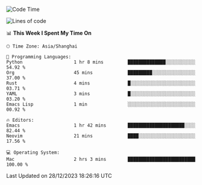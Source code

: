 <!--START_SECTION:waka-->
![Code Time](http://img.shields.io/badge/Code%20Time-1%2C767%20hrs%2051%20mins-blue)

![Lines of code](https://img.shields.io/badge/From%20Hello%20World%20I%27ve%20Written-286.6%20thousand%20lines%20of%20code-blue)

📊 **This Week I Spent My Time On** 

```text
🕑︎ Time Zone: Asia/Shanghai

💬 Programming Languages: 
Python                   1 hr 8 mins         ██████████████░░░░░░░░░░░   54.92 % 
Org                      45 mins             █████████░░░░░░░░░░░░░░░░   37.00 % 
Rust                     4 mins              █░░░░░░░░░░░░░░░░░░░░░░░░   03.71 % 
YAML                     3 mins              █░░░░░░░░░░░░░░░░░░░░░░░░   03.20 % 
Emacs Lisp               1 min               ░░░░░░░░░░░░░░░░░░░░░░░░░   00.92 % 

🔥 Editors: 
Emacs                    1 hr 42 mins        █████████████████████░░░░   82.44 % 
Neovim                   21 mins             ████░░░░░░░░░░░░░░░░░░░░░   17.56 % 

💻 Operating System: 
Mac                      2 hrs 3 mins        █████████████████████████   100.00 % 
```


 Last Updated on 28/12/2023 18:26:16 UTC
<!--END_SECTION:waka-->
